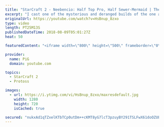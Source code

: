 ```yaml
---
title: "StarCraft 2 - Neebencio: Half Top Pro, Half Sewer-Mermaid | The Florencio Files #17"
excerpt: "I cast one of the mysterious and deranged builds of the one and only Florencio, the dude that invented the proxy nexus recall rush -- Watch live at https://www.twitch.tv/x5_pig"
originalUrl: https://youtube.com/watch?v=HsBnup_8zxo
type: video
length: PT25M13S
publishedDateTime: 2018-08-09T05:01:27Z
heat: 50

featuredContent: "<iframe width=\"800\" height=\"500\" frameborder=\"0\" src=\"https://www.youtube.com/embed/HsBnup_8zxo\" allow=\"accelerometer; autoplay; encrypted-media; gyroscope; picture-in-picture\" allowfullscreen></iframe>"

provider:
  name: PiG
  domain: youtube.com

topics:
  - StarCraft 2
  - Protoss

images:
  - url: https://i.ytimg.com/vi/HsBnup_8zxo/maxresdefault.jpg
    width: 1280
    height: 720
    isCached: true

secured: "nukxAd1qTZxelKTbTCp0utDm++cKMT8yG7lcT3pzuyBY291TSLFwX61doOZUESdOrfwNhv3s93olj++7Aq5V3CDUH1eHNhqlxYAkizTVIGV5lt3lA49xafvZ3gO63hO37HhicIbzcNo9tHiJxgfzn5u4KC9FVj6pk1KFru1V2VaUuv4QW5Dq5WwX7pP1dDZnP2K4tDEEoGs5nV8DMRx6jdo5DUEPvVjOhjLgpTptbEQtmLGCTIokKJachdCwN8yFmDCshft5UX3rCMjhvjzTkbxnYySF9QbnMX9LvElGgFBQ7S2zETcw2F/3kDS3yxaRFGg4Y1RwqfdzcmWQ16UJqoZMkPcwp1eO07FqJ6ZgocBcOhu+f9BxCAVRyOFZXlNn5mKk0GIEHTdrJVN5Y+VsI3ekvv9utsuuuVaYMGlxu1c=;Jnnb6ooaC8I3TqkywG6TIw=="
---
```


